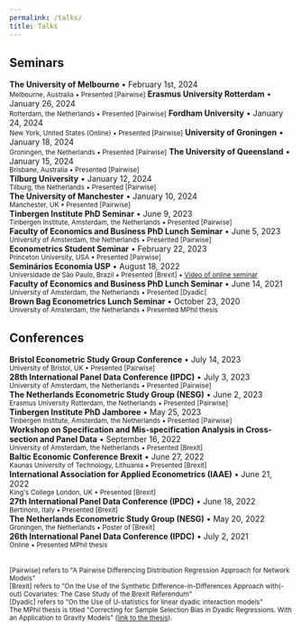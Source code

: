 ```yaml
---
permalink: /talks/
title: Talks
---
```


## Seminars

**The University of Melbourne** &bull; February 1st, 2024  
<small>Melbourne, Australia &bull; Presented [Pairwise]</small> 
**Erasmus University Rotterdam** &bull; January 26, 2024  
<small>Rotterdam, the Netherlands &bull; Presented [Pairwise]</small> 
**Fordham University** &bull; January 24, 2024  
<small>New York, United States (Online) &bull; Presented [Pairwise]</small> 
**University of Groningen** &bull; January 18, 2024  
<small>Groningen, the Netherlands &bull; Presented [Pairwise]</small> 
**The University of Queensland** &bull; January 15, 2024  
<small>Brisbane, Australia &bull; Presented [Pairwise]</small>  
**Tilburg University** &bull; January 12, 2024  
<small>Tilburg, the Netherlands &bull; Presented [Pairwise]</small>  
**The University of Manchester** &bull; January 10, 2024  
<small>Manchester, UK &bull; Presented [Pairwise]</small>  
**Tinbergen Institute PhD Seminar** &bull; June 9, 2023  
<small>Tinbergen Institute, Amsterdam, the Netherlands &bull; Presented [Pairwise]</small>  
**Faculty of Economics and Business PhD Lunch Seminar** &bull; June 5, 2023  
<small>University of Amsterdam, the Netherlands &bull; Presented [Pairwise]</small>  
**Econometrics Student Seminar** &bull; February 22, 2023  
<small>Princeton University, USA &bull; Presented [Pairwise]</small>  
**Seminários Economia USP** &bull; August 18, 2022  
<small>Universidade de São Paulo, Brazil &bull; Presented [Brexit] &bull; [Video of online seminar](https://www.youtube.com/watch?v=ukQQ7CLO6bI)</small>  
**Faculty of Economics and Business PhD Lunch Seminar** &bull; June 14, 2021  
<small>University of Amsterdam, the Netherlands &bull; Presented [Dyadic]</small>  
**Brown Bag Econometrics Lunch Seminar** &bull; October 23, 2020  
<small>University of Amsterdam, the Netherlands &bull; Presented MPhil thesis</small>

## Conferences

**Bristol Econometric Study Group Conference** &bull; July 14, 2023  
<small>University of Bristol, UK &bull; Presented [Pairwise]</small>  
**28th International Panel Data Conference (IPDC)** &bull; July 3, 2023  
<small>University of Amsterdam, the Netherlands &bull; Presented [Pairwise]</small>  
**The Netherlands Econometric Study Group (NESG)** &bull; June 2, 2023  
<small>Erasmus University Rotterdam, the Netherlands &bull; Presented [Pairwise]</small>  
**Tinbergen Institute PhD Jamboree** &bull; May 25, 2023  
<small>Tinbergen Institute, Amsterdam, the Netherlands &bull; Presented [Pairwise]</small>  
**Workshop on Specification and Mis-specification Analysis in Cross-section and Panel Data** &bull; September 16, 2022    
<small>University of Amsterdam, the Netherlands &bull; Presented [Brexit]</small>  
**Baltic Economic Conference Brexit** &bull; June 27, 2022  
<small>Kaunas University of Technology, Lithuania &bull; Presented [Brexit]</small>  
**International Association for Applied Econometrics (IAAE)** &bull; June 21, 2022  
<small>King's College London, UK &bull; Presented [Brexit]</small>  
**27th International Panel Data Conference (IPDC)** &bull; June 18, 2022  
<small>Bertinoro, Italy &bull;  Presented [Brexit]</small>  
**The Netherlands Econometric Study Group (NESG)** &bull; May 20, 2022  
<small>Groningen, the Netherlands &bull; Poster of [Brexit]</small>  
**26th International Panel Data Conference (IPDC)** &bull; July 2, 2021  
<small>Online &bull; Presented MPhil thesis</small>  
<br>

<small>[Pairwise] refers to "A Pairwise Differencing Distribution Regression Approach for Network Models"  
[Brexit] refers to "On the Use of the Synthetic Difference-in-Differences Approach with(-out) Covariates: The Case Study of the Brexit Referendum"  
[Dyadic] refers to "On the Use of U-statistics for linear dyadic interaction models"  
The MPhil thesis is titled "Correcting for Sample Selection Bias in Dyadic Regressions. With an Application to Gravity Models" ([link to the thesis](http://gabrielaszini.github.io/files/paper_correcting_sample_selection_dyadic.pdf)).</small>
